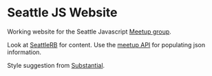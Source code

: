 Seattle JS Website
==================

Working website for the Seattle Javascript [Meetup group](http://www.meetup.com/seattlejs/).

Look at [SeattleRB](http://www.seattlerb.org/) for content. Use the [meetup API](http://www.meetup.com/meetup_api/) for populating json information.

Style suggestion from [Substantial](http://substantial.com/).